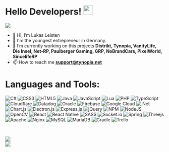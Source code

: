 <h1> Hello Developers! <img src = "https://raw.githubusercontent.com/MartinHeinz/MartinHeinz/master/wave.gif" width = 30px> </h1>
<p align='center'>
</p>

<p>
  <a href="https://github.com/DenverCoder1/readme-typing-svg"><img src="https://readme-typing-svg.herokuapp.com?width=500&font=IBM+Plex+Sans&color=1DC3F7&vCenter=true&lines=Welcome+to+my+GitHub+Profile!;I'm+a+frontend+and+backend+web+and+game+developer" /></a>
</p>

- 👋 Hi, I’m Lukas Leisten
- 💼 I'm the youngest entrepreneur in Germany.
- 🔭 I’m currently working on this projects **Distrikt, Tynopia, VanityLife, Die Insel, Net-RP, Paulberger Gaming, GRP, NoBrandCars, PixelWorld, SincelifeRP**
- 📫 How to reach me **support@tynopia.net**

# Languages and Tools:
![C#](https://img.shields.io/badge/c%23-%23239120.svg?style=flat&logo=c-sharp&logoColor=white) ![CSS3](https://img.shields.io/badge/css3-%231572B6.svg?style=flat&logo=css3&logoColor=white) ![HTML5](https://img.shields.io/badge/html5-%23E34F26.svg?style=flat&logo=html5&logoColor=white) ![Java](https://img.shields.io/badge/java-%23ED8B00.svg?style=flat&logo=java&logoColor=white) ![JavaScript](https://img.shields.io/badge/javascript-%23323330.svg?style=flat&logo=javascript&logoColor=%23F7DF1E) ![Lua](https://img.shields.io/badge/lua-%232C2D72.svg?style=flat&logo=lua&logoColor=white) ![PHP](https://img.shields.io/badge/php-%23777BB4.svg?style=flat&logo=php&logoColor=white) ![TypeScript](https://img.shields.io/badge/typescript-%23007ACC.svg?style=flat&logo=typescript&logoColor=white) ![Cloudflare](https://img.shields.io/badge/Cloudflare-F38020?style=flat&logo=Cloudflare&logoColor=white) ![Datadog](https://img.shields.io/badge/datadog-%23632CA6.svg?style=flat&logo=datadog&logoColor=white) ![Oracle](https://img.shields.io/badge/Oracle-F80000?style=flat&logo=oracle&logoColor=white) ![Firebase](https://img.shields.io/badge/firebase-%23039BE5.svg?style=flat&logo=firebase) ![Google Cloud](https://img.shields.io/badge/Google%20Cloud-%234285F4.svg?style=flat&logo=google-cloud&logoColor=white) ![.Net](https://img.shields.io/badge/.NET-5C2D91?style=flat&logo=.net&logoColor=white) ![Chart.js](https://img.shields.io/badge/chart.js-F5788D.svg?style=flat&logo=chart.js&logoColor=white) ![Electron.js](https://img.shields.io/badge/Electron-191970?style=flat&logo=Electron&logoColor=white) ![Express.js](https://img.shields.io/badge/express.js-%23404d59.svg?style=flat&logo=express&logoColor=%2361DAFB) ![jQuery](https://img.shields.io/badge/jquery-%230769AD.svg?style=flat&logo=jquery&logoColor=white) ![NPM](https://img.shields.io/badge/NPM-%23000000.svg?style=flat&logo=npm&logoColor=white) ![NodeJS](https://img.shields.io/badge/node.js-6DA55F?style=flat&logo=node.js&logoColor=white) ![OpenCV](https://img.shields.io/badge/opencv-%23white.svg?style=flat&logo=opencv&logoColor=white) ![React](https://img.shields.io/badge/react-%2320232a.svg?style=flat&logo=react&logoColor=%2361DAFB) ![React Native](https://img.shields.io/badge/react_native-%2320232a.svg?style=flat&logo=react&logoColor=%2361DAFB) ![SASS](https://img.shields.io/badge/SASS-hotpink.svg?style=flat&logo=SASS&logoColor=white) ![Socket.io](https://img.shields.io/badge/Socket.io-black?style=flat&logo=socket.io&badgeColor=010101) ![Spring](https://img.shields.io/badge/spring-%236DB33F.svg?style=flat&logo=spring&logoColor=white) ![Threejs](https://img.shields.io/badge/threejs-black?style=flat&logo=three.js&logoColor=white) ![Apache](https://img.shields.io/badge/apache-%23D42029.svg?style=flat&logo=apache&logoColor=white) ![Nginx](https://img.shields.io/badge/nginx-%23009639.svg?style=flat&logo=nginx&logoColor=white) ![MySQL](https://img.shields.io/badge/mysql-%2300f.svg?style=flat&logo=mysql&logoColor=white) ![MariaDB](https://img.shields.io/badge/MariaDB-003545?style=flat&logo=mariadb&logoColor=white) ![Gradle](https://img.shields.io/badge/Gradle-02303A.svg?style=flat&logo=Gradle&logoColor=white) ![Trello](https://img.shields.io/badge/Trello-%23026AA7.svg?style=flat&logo=Trello&logoColor=white)

<br/>

![](https://github-readme-stats.vercel.app/api?username=tynopia&theme=dark&hide_border=false&include_all_commits=true&count_private=true)<br/>
![](https://github-readme-streak-stats.herokuapp.com/?user=tynopia&theme=dark&hide_border=false)<br/>
